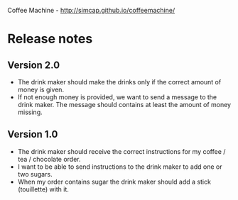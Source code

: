 Coffee Machine - http://simcap.github.io/coffeemachine/

# Release notes

## Version 2.0

- The drink maker should make the drinks only if the correct amount of money is given.
- If not enough money is provided, we want to send a message to the drink maker. The message should contains at least the amount of money missing.

## Version 1.0

- The drink maker should receive the correct instructions for my coffee / tea / chocolate order.
- I want to be able to send instructions to the drink maker to add one or two sugars.
- When my order contains sugar the drink maker should add a stick (touillette) with it.
